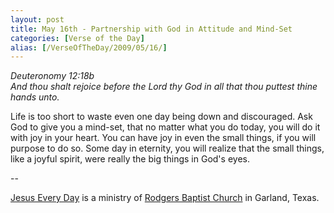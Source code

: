 ```yaml
---
layout: post
title: May 16th - Partnership with God in Attitude and Mind-Set
categories: [Verse of the Day]
alias: [/VerseOfTheDay/2009/05/16/]
---
```


_Deuteronomy 12:18b  
And thou shalt rejoice before the Lord thy God in all that thou
puttest thine hands unto._

Life is too short to waste even one day being down and discouraged.
Ask God to give you a mind-set, that no matter what you do today, you
will do it with joy in your heart. You can have joy in even the small
things, if you will purpose to do so. Some day in eternity, you will
realize that the small things, like a joyful spirit, were really the
big things in God's eyes.

 --

<a href=http://jesuseveryday.net>Jesus Every Day</a> is a ministry of <a href=http://rodgersbaptist.net>Rodgers Baptist Church</a> in Garland, Texas.
